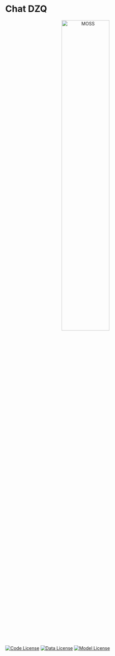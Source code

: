 # Chat DZQ

<p align="center" width="100%">
<a href="https://chatdzq.com" target="_blank"><img src="https://img.wmqok.com/20bg93f22/202306291546513.png" alt="MOSS" style="width: 50%; min-width: 300px; display: block; margin: auto;"></a>
</p>


[![Code License](https://img.shields.io/badge/Code%20License-Apache_2.0-brightgreen.svg)](https://chatdzq.com)
[![Data License](https://img.shields.io/badge/Data%20License-CC%20BY--NC%204.0-blue.svg)](https://chatdzq.com)
[![Model License](https://img.shields.io/badge/Model%20License-GNU%20AGPL%203.0-red.svg)](https://chatdzq.com)
